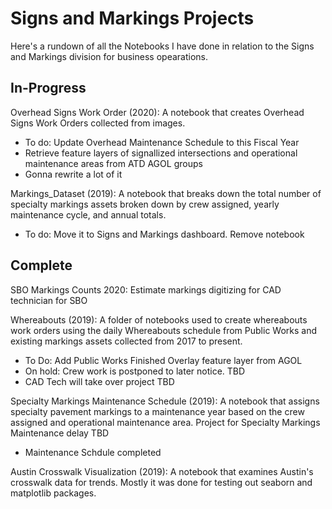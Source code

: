 # Signs and Markings Projects
Here's a rundown of all the Notebooks I have done in relation to the Signs and Markings division for business opearations.

## In-Progress

Overhead Signs Work Order (2020): A notebook that creates Overhead Signs Work Orders collected from images.
- To do: Update Overhead Maintenance Schedule to this Fiscal Year
- Retrieve feature layers of signallized intersections and operational maintenance areas from ATD AGOL groups
- Gonna rewrite a lot of it

Markings_Dataset (2019): A notebook that breaks down the total number of specialty markings assets broken down by crew assigned, yearly maintenance cycle, and annual totals.
- To do: Move it to Signs and Markings dashboard. Remove notebook


## Complete

SBO Markings Counts 2020: Estimate markings digitizing for CAD technician for SBO

Whereabouts (2019): A folder of notebooks used to create whereabouts work orders using the daily Whereabouts schedule from Public Works and existing markings assets collected from 2017 to present.
- To Do: Add Public Works Finished Overlay feature layer from AGOL
- On hold: Crew work is postponed to later notice. TBD
- CAD Tech will take over project TBD

Specialty Markings Maintenance Schedule (2019): A notebook that assigns specialty pavement markings to a maintenance year based on the crew assigned and operational maintenance area. Project for Specialty Markings Maintenance delay TBD
- Maintenance Schdule completed

Austin Crosswalk Visualization (2019): A notebook that examines Austin's crosswalk data for trends. Mostly it was done for testing out seaborn and matplotlib packages. 




